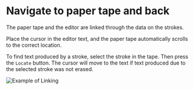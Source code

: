 # Navigate to paper tape and back

The paper tape and the editor are linked through the data on the strokes.

Place the cursor in the editor text, and the paper tape automatically scrolls to the correct location.

To find text produced by a stroke, select the stroke in the tape. Then press the `Locate` button. The cursor will move to the text if text produced due to the selected stroke was not erased.

![Example of Linking](images/paper_text_link.gif)